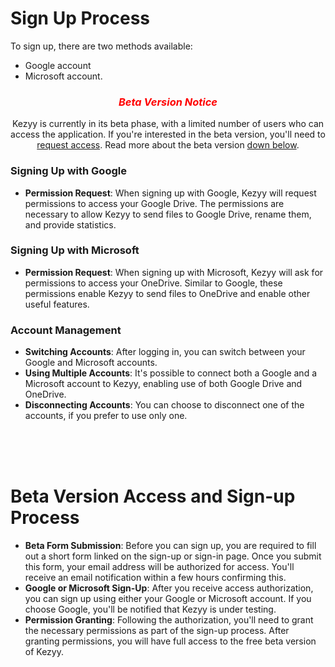 # Sign Up Process

To sign up, there are two methods available:
- Google account
- Microsoft account.


<div align="center">
<h3><font color="red"><i>Beta Version Notice</i></font></h3>
<p>
Kezyy is currently in its beta phase, with a limited number of users who can access the application. If you're interested in the beta version, you'll need to <a href="#TODO-link-to-form">request access</a>. Read more about the beta version
<a href="#beta-version-access-and-sign-up-process">down below</a>.
</p>
</div>

### Signing Up with Google
- **Permission Request**: When signing up with Google, Kezyy will request permissions to access your Google Drive. The permissions are necessary to allow Kezyy to send files to Google Drive, rename them, and provide statistics.

### Signing Up with Microsoft
- **Permission Request**:  When signing up with Microsoft, Kezyy will ask for permissions to access your OneDrive. Similar to Google, these permissions enable Kezyy to send files to OneDrive and enable other useful features.

### Account Management
- **Switching Accounts**: After logging in, you can switch between your Google and Microsoft accounts.
- **Using Multiple Accounts**: It's possible to connect both a Google and a Microsoft account to Kezyy, enabling use of both Google Drive and OneDrive.
- **Disconnecting Accounts**: You can choose to disconnect one of the accounts, if you prefer to use only one.
<br/>
<br/>
<br/>

# Beta Version Access and Sign-up Process

- **Beta Form Submission**: Before you can sign up, you are required to fill out a short form linked on the sign-up or sign-in page. Once you submit this form, your email address will be authorized for access. You'll receive an email notification within a few hours confirming this.
- **Google or Microsoft Sign-Up**: After you receive access authorization, you can sign up using either your Google or Microsoft account. If you choose Google, you'll be notified that Kezyy is under testing.
- **Permission Granting**: Following the authorization, you'll need to grant the necessary permissions as part of the sign-up process. After granting permissions, you will have full access to the free beta version of Kezyy.


